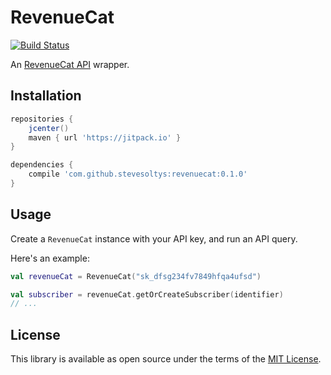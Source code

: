 # RevenueCat
[![Build Status](https://travis-ci.com/stevesoltys/revenuecat.svg?branch=master)](https://travis-ci.com/github/stevesoltys/revenuecat)

An [RevenueCat API](https://docs.revenuecat.com/reference) wrapper.

## Installation
```groovy
repositories {
    jcenter()
    maven { url 'https://jitpack.io' }
}

dependencies {
    compile 'com.github.stevesoltys:revenuecat:0.1.0'
}
```

## Usage
Create a `RevenueCat` instance with your API key, and run an API query.

Here's an example:
```kotlin
val revenueCat = RevenueCat("sk_dfsg234fv7849hfqa4ufsd")

val subscriber = revenueCat.getOrCreateSubscriber(identifier)
// ...
```

## License
This library is available as open source under the terms of the [MIT License](http://opensource.org/licenses/MIT).

